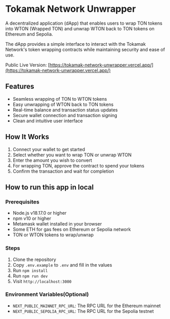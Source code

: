 # Tokamak Network Unwrapper

A decentralized application (dApp) that enables users to wrap TON tokens into WTON (Wrapped TON) and unwrap WTON back to TON tokens on Ethereum and Sepolia.

The dApp provides a simple interface to interact with the Tokamak Network's token wrapping contracts while maintaining security and ease of use.

Public Live Version: [https://tokamak-network-unwrapper.vercel.app/](https://tokamak-network-unwrapper.vercel.app/)

## Features

- Seamless wrapping of TON to WTON tokens
- Easy unwrapping of WTON back to TON tokens
- Real-time balance and transaction status updates
- Secure wallet connection and transaction signing
- Clean and intuitive user interface

## How It Works

1. Connect your wallet to get started
2. Select whether you want to wrap TON or unwrap WTON
3. Enter the amount you wish to convert
4. For wrapping TON, approve the contract to spend your tokens
5. Confirm the transaction and wait for completion

## How to run this app in local

### Prerequisites

- Node.js v18.17.0 or higher
- npm v10 or higher
- Metamask wallet installed in your browser
- Some ETH for gas fees on Ethereum or Sepolia network
- TON or WTON tokens to wrap/unwrap

### Steps

1. Clone the repository
2. Copy `.env.example` to `.env` and fill in the values
3. Run `npm install`
4. Run `npm run dev`
5. Visit `http://localhost:3000`

### Environment Variables(Optional)

- `NEXT_PUBLIC_MAINNET_RPC_URL`: The RPC URL for the Ethereum mainnet
- `NEXT_PUBLIC_SEPOLIA_RPC_URL`: The RPC URL for the Sepolia testnet
